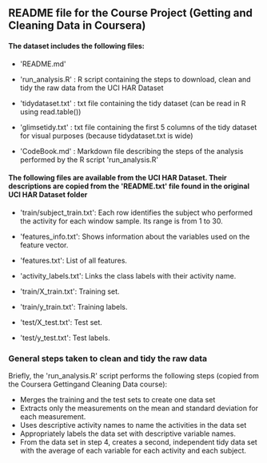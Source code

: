 ## README file for the Course Project (Getting and Cleaning Data in Coursera)

#### The dataset includes the following files:

- 'README.md'

- 'run_analysis.R' : R script containing the steps to download, clean and tidy the raw data from the UCI HAR Dataset

- 'tidydataset.txt' : txt file containing the tidy dataset (can be read in R using read.table())

- 'glimsetidy.txt' : txt file containing the first 5 columns of the tidy dataset for visual purposes (because tidydataset.txt is wide)

- 'CodeBook.md' : Markdown file describing the steps of the analysis performed by the R script 'run_analysis.R'

#### The following files are available from the UCI HAR Dataset. Their descriptions are copied from the 'README.txt' file found in the original UCI HAR Dataset folder

- 'train/subject_train.txt': Each row identifies the subject who performed the activity for each window sample. Its range is from 1 to 30. 

- 'features_info.txt': Shows information about the variables used on the feature vector.

- 'features.txt': List of all features.

- 'activity_labels.txt': Links the class labels with their activity name.

- 'train/X_train.txt': Training set.

- 'train/y_train.txt': Training labels.

- 'test/X_test.txt': Test set.

- 'test/y_test.txt': Test labels.

### General steps taken to clean and tidy the raw data

Briefly, the 'run_analysis.R' script performs the following steps (copied from the Coursera Gettingand Cleaning Data course):

- Merges the training and the test sets to create one data set
- Extracts only the measurements on the mean and standard deviation for each measurement. 
- Uses descriptive activity names to name the activities in the data set
- Appropriately labels the data set with descriptive variable names. 
- From the data set in step 4, creates a second, independent tidy data set with the average of each variable for each activity and each subject.

